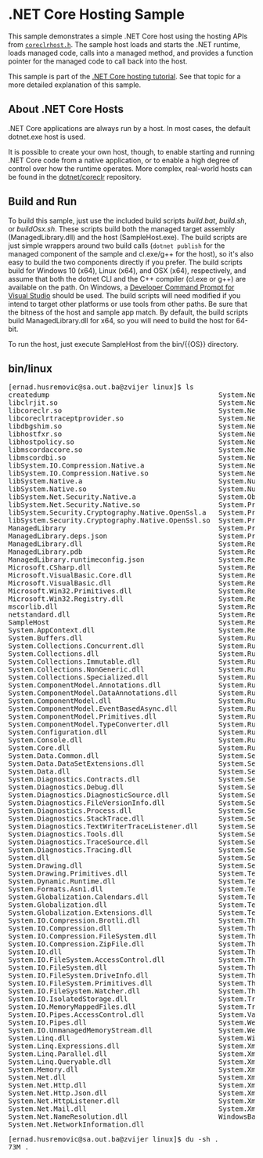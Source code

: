 .NET Core Hosting Sample
========================

This sample demonstrates a simple .NET Core host using the hosting APIs from [`coreclrhost.h`](https://github.com/dotnet/coreclr/blob/main/src/coreclr/hosts/inc/coreclrhost.h). The sample host loads and starts the .NET runtime, loads managed code, calls into a managed method, and provides a function pointer for the managed code to call back into the host.

This sample is part of the [.NET Core hosting tutorial](https://docs.microsoft.com/dotnet/core/tutorials/netcore-hosting). See that topic for a more detailed explanation of this sample.

About .NET Core Hosts
---------------------

.NET Core applications are always run by a host. In most cases, the default dotnet.exe host is used.

It is possible to create your own host, though, to enable starting and running .NET Core code from a native application, or to enable a high degree of control over how the runtime operates. More complex, real-world hosts can be found in the [dotnet/coreclr](https://github.com/dotnet/coreclr/tree/master/src/coreclr/hosts) repository.

Build and Run
-------------

To build this sample, just use the included build scripts *build.bat*, *build.sh*, or *buildOsx.sh*. These scripts build both the managed target assembly (ManagedLibrary.dll) and the host (SampleHost.exe). The build scripts are just simple wrappers around two build calls (`dotnet publish` for the managed component of the sample and cl.exe/g++ for the host), so it's also easy to build the two components directly if you prefer. The build scripts build for Windows 10 (x64), Linux (x64), and OSX (x64), respectively, and assume that both the dotnet CLI and the C++ compiler (cl.exe or g++) are available on the path. On Windows, a [Developer Command Prompt for Visual Studio](https://docs.microsoft.com/cpp/build/building-on-the-command-line#developer_command_prompt_shortcuts) should be used. The build scripts will need modified if you intend to target other platforms or use tools from other paths. Be sure that the bitness of the host and sample app match. By default, the build scripts build ManagedLibrary.dll for x64, so you will need to build the host for 64-bit.

To run the host, just execute SampleHost from the bin/{{OS}} directory.

bin/linux
-----------------------------------

<pre>
[ernad.husremovic@sa.out.ba@zvijer linux]$ ls
createdump                                         System.Net.Ping.dll
libclrjit.so                                       System.Net.Primitives.dll
libcoreclr.so                                      System.Net.Requests.dll
libcoreclrtraceptprovider.so                       System.Net.Security.dll
libdbgshim.so                                      System.Net.ServicePoint.dll
libhostfxr.so                                      System.Net.Sockets.dll
libhostpolicy.so                                   System.Net.WebClient.dll
libmscordaccore.so                                 System.Net.WebHeaderCollection.dll
libmscordbi.so                                     System.Net.WebProxy.dll
libSystem.IO.Compression.Native.a                  System.Net.WebSockets.Client.dll
libSystem.IO.Compression.Native.so                 System.Net.WebSockets.dll
libSystem.Native.a                                 System.Numerics.dll
libSystem.Native.so                                System.Numerics.Vectors.dll
libSystem.Net.Security.Native.a                    System.ObjectModel.dll
libSystem.Net.Security.Native.so                   System.Private.CoreLib.dll
libSystem.Security.Cryptography.Native.OpenSsl.a   System.Private.DataContractSerialization.dll
libSystem.Security.Cryptography.Native.OpenSsl.so  System.Private.Uri.dll
ManagedLibrary                                     System.Private.Xml.dll
ManagedLibrary.deps.json                           System.Private.Xml.Linq.dll
ManagedLibrary.dll                                 System.Reflection.DispatchProxy.dll
ManagedLibrary.pdb                                 System.Reflection.dll
ManagedLibrary.runtimeconfig.json                  System.Reflection.Emit.dll
Microsoft.CSharp.dll                               System.Reflection.Emit.ILGeneration.dll
Microsoft.VisualBasic.Core.dll                     System.Reflection.Emit.Lightweight.dll
Microsoft.VisualBasic.dll                          System.Reflection.Extensions.dll
Microsoft.Win32.Primitives.dll                     System.Reflection.Metadata.dll
Microsoft.Win32.Registry.dll                       System.Reflection.Primitives.dll
mscorlib.dll                                       System.Reflection.TypeExtensions.dll
netstandard.dll                                    System.Resources.Reader.dll
SampleHost                                         System.Resources.ResourceManager.dll
System.AppContext.dll                              System.Resources.Writer.dll
System.Buffers.dll                                 System.Runtime.CompilerServices.Unsafe.dll
System.Collections.Concurrent.dll                  System.Runtime.CompilerServices.VisualC.dll
System.Collections.dll                             System.Runtime.dll
System.Collections.Immutable.dll                   System.Runtime.Extensions.dll
System.Collections.NonGeneric.dll                  System.Runtime.Handles.dll
System.Collections.Specialized.dll                 System.Runtime.InteropServices.dll
System.ComponentModel.Annotations.dll              System.Runtime.InteropServices.RuntimeInformation.dll
System.ComponentModel.DataAnnotations.dll          System.Runtime.Intrinsics.dll
System.ComponentModel.dll                          System.Runtime.Loader.dll
System.ComponentModel.EventBasedAsync.dll          System.Runtime.Numerics.dll
System.ComponentModel.Primitives.dll               System.Runtime.Serialization.dll
System.ComponentModel.TypeConverter.dll            System.Runtime.Serialization.Formatters.dll
System.Configuration.dll                           System.Runtime.Serialization.Json.dll
System.Console.dll                                 System.Runtime.Serialization.Primitives.dll
System.Core.dll                                    System.Runtime.Serialization.Xml.dll
System.Data.Common.dll                             System.Security.AccessControl.dll
System.Data.DataSetExtensions.dll                  System.Security.Claims.dll
System.Data.dll                                    System.Security.Cryptography.Algorithms.dll
System.Diagnostics.Contracts.dll                   System.Security.Cryptography.Cng.dll
System.Diagnostics.Debug.dll                       System.Security.Cryptography.Csp.dll
System.Diagnostics.DiagnosticSource.dll            System.Security.Cryptography.Encoding.dll
System.Diagnostics.FileVersionInfo.dll             System.Security.Cryptography.OpenSsl.dll
System.Diagnostics.Process.dll                     System.Security.Cryptography.Primitives.dll
System.Diagnostics.StackTrace.dll                  System.Security.Cryptography.X509Certificates.dll
System.Diagnostics.TextWriterTraceListener.dll     System.Security.dll
System.Diagnostics.Tools.dll                       System.Security.Principal.dll
System.Diagnostics.TraceSource.dll                 System.Security.Principal.Windows.dll
System.Diagnostics.Tracing.dll                     System.Security.SecureString.dll
System.dll                                         System.ServiceModel.Web.dll
System.Drawing.dll                                 System.ServiceProcess.dll
System.Drawing.Primitives.dll                      System.Text.Encoding.CodePages.dll
System.Dynamic.Runtime.dll                         System.Text.Encoding.dll
System.Formats.Asn1.dll                            System.Text.Encoding.Extensions.dll
System.Globalization.Calendars.dll                 System.Text.Encodings.Web.dll
System.Globalization.dll                           System.Text.Json.dll
System.Globalization.Extensions.dll                System.Text.RegularExpressions.dll
System.IO.Compression.Brotli.dll                   System.Threading.Channels.dll
System.IO.Compression.dll                          System.Threading.dll
System.IO.Compression.FileSystem.dll               System.Threading.Overlapped.dll
System.IO.Compression.ZipFile.dll                  System.Threading.Tasks.Dataflow.dll
System.IO.dll                                      System.Threading.Tasks.dll
System.IO.FileSystem.AccessControl.dll             System.Threading.Tasks.Extensions.dll
System.IO.FileSystem.dll                           System.Threading.Tasks.Parallel.dll
System.IO.FileSystem.DriveInfo.dll                 System.Threading.Thread.dll
System.IO.FileSystem.Primitives.dll                System.Threading.ThreadPool.dll
System.IO.FileSystem.Watcher.dll                   System.Threading.Timer.dll
System.IO.IsolatedStorage.dll                      System.Transactions.dll
System.IO.MemoryMappedFiles.dll                    System.Transactions.Local.dll
System.IO.Pipes.AccessControl.dll                  System.ValueTuple.dll
System.IO.Pipes.dll                                System.Web.dll
System.IO.UnmanagedMemoryStream.dll                System.Web.HttpUtility.dll
System.Linq.dll                                    System.Windows.dll
System.Linq.Expressions.dll                        System.Xml.dll
System.Linq.Parallel.dll                           System.Xml.Linq.dll
System.Linq.Queryable.dll                          System.Xml.ReaderWriter.dll
System.Memory.dll                                  System.Xml.Serialization.dll
System.Net.dll                                     System.Xml.XDocument.dll
System.Net.Http.dll                                System.Xml.XmlDocument.dll
System.Net.Http.Json.dll                           System.Xml.XmlSerializer.dll
System.Net.HttpListener.dll                        System.Xml.XPath.dll
System.Net.Mail.dll                                System.Xml.XPath.XDocument.dll
System.Net.NameResolution.dll                      WindowsBase.dll
System.Net.NetworkInformation.dll
</pre>

<pre>
[ernad.husremovic@sa.out.ba@zvijer linux]$ du -sh .
73M	.
</pre>